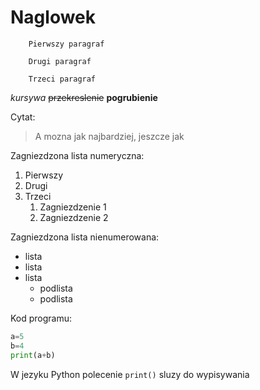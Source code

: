# Naglowek

        Pierwszy paragraf

        Drugi paragraf

        Trzeci paragraf

*kursywa* ~~przekreslenie~~ **pogrubienie**

 Cytat:
>A mozna jak najbardziej, jeszcze jak

Zagniezdzona lista numeryczna:
1. Pierwszy 
1. Drugi
1. Trzeci
	1. Zagniezdzenie 1
	1. Zagniezdzenie 2

Zagniezdzona lista nienumerowana:
 - lista
 - lista
 - lista
    - podlista
    - podlista

Kod programu:
```py
a=5
b=4
print(a+b)
```
W jezyku Python polecenie `print()` sluzy do wypisywania










